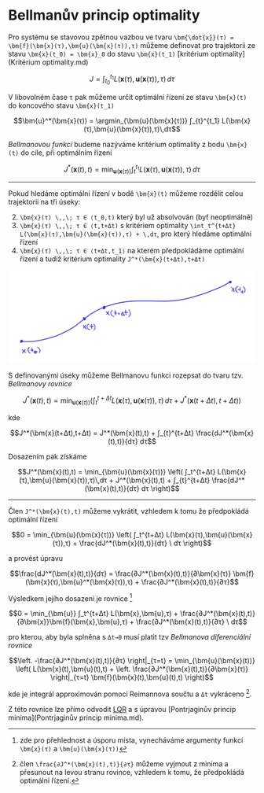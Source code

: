 Bellmanův princip optimality
============================

Pro systému se stavovou zpětnou vazbou ve tvaru ``\bm{\dot{x}}(τ) = \bm{f}(\bm{x}(τ),\bm{u}(\bm{x}(τ)),τ)`` můžeme definovat pro trajektorii ze stavu ``\bm{x}(t_0) = \bm{x}_0`` do stavu ``\bm{x}(t_1)`` [kritérium optimality](Kritérium optimality.md)
```math
J = ∫_{t_0}^{t_1} L(\bm{x}(τ),\bm{u}(\bm{x}(τ)),τ)\,dτ
```
V libovolném čase ``t`` pak můžeme určit optimální řízení ze stavu ``\bm{x}(t)`` do koncového stavu ``\bm{x}(t_1)``
```math
\bm{u}^*(\bm{x}(τ)) = \argmin_{\bm{u}(\bm{x}(τ))} ∫_{t}^{t_1} L(\bm{x}(τ),\bm{u}(\bm{x}(τ)),τ)\,dτ
```
*Bellmanovou funkcí* budeme nazýváme kritérium optimality z bodu ``\bm{x}(t)`` do cíle, při optimálním řízení
```math
J^*(\bm{x}(t),t) = \min_{\bm{u}(\bm{x}(τ))} ∫_{t}^{t_1} L(\bm{x}(τ),\bm{u}(\bm{x}(τ)),τ)\,dτ
```

---

Pokud hledáme optimální řízení v bodě ``\bm{x}(t)`` můžeme rozdělit celou trajektorii na tři úseky:

2. ``\bm{x}(τ) \,,\; τ ∈ ⟨t_0,t)`` který byl už absolvován (byť neoptimálně)
2. ``\bm{x}(τ) \,,\; τ ∈ ⟨t,t+Δt)`` s kritériem optimality ``\int_t^{t+Δt} L(\bm{x}(τ),\bm{u}(\bm{x}(τ)),τ) + \,dτ``, pro který hledáme optimální řízení
3. ``\bm{x}(τ) \,,\; τ ∈ ⟨t+Δt,t_1⟩`` na kterém předpokládáme optimální řízení a tudíž kritérium optimality ``J^*(\bm{x}(t+Δt),t+Δt)``

![trajektorie](../figures/Trajektorie.png)

S definovanými úseky můžeme Bellmanovu funkci rozepsat do tvaru tzv. *Bellmanovy rovnice*
```math
J^*(\bm{x}(t),t) = \min_{\bm{u}(\bm{x}(τ))} \left( \int_t^{t+Δt} L(\bm{x}(τ),\bm{u}(\bm{x}(τ)),τ)\,dτ + J^*(\bm{x}(t+Δt),t+Δt) \right)
```
kde
```math
J^*(\bm{x}(t+Δt),t+Δt)
=
J^*(\bm{x}(t),t)
+
∫_{t}^{t+Δt} \frac{dJ^*(\bm{x}(t),t)}{dτ} dτ
```
Dosazením pak získáme
```math
J^*(\bm{x}(t),t)
=
\min_{\bm{u}(\bm{x}(τ))} \left(
	∫_t^{t+Δt} L(\bm{x}(τ),\bm{u}(\bm{x}(τ)),τ)\,dτ
	+
	J^*(\bm{x}(t),t)
	+
	∫_{t}^{t+Δt} \frac{dJ^*(\bm{x}(t),t)}{dτ} dτ
\right)
```

---
Člen ``J^*(\bm{x}(t),t)`` můžeme vykrátit, vzhledem k tomu že předpokládá optimální řízení
```math
0
=
\min_{\bm{u}(\bm{x}(τ))} \left(
	∫_t^{t+Δt} L(\bm{x}(τ),\bm{u}(\bm{x}(τ)),τ)
	+
    \frac{dJ^*(\bm{x}(t),t)}{dτ} \ dτ
\right)
```
a provést úpravu
```math
\frac{dJ^*(\bm{x}(t),t)}{dτ}
=
\frac{∂J^*(\bm{x}(t),t)}{∂\bm{x}(τ)} \bm{f}(\bm{x}(τ),\bm{u}^*(\bm{x}(τ)),τ)
+
\frac{∂J^*(\bm{x}(t),t)}{∂τ}
```
Výsledkem jejího dosazení je rovnice [^1]
```math
0
=
\min_{\bm{u}}
∫_t^{t+Δt}
L(\bm{x},\bm{u},τ) + \frac{∂J^*(\bm{x}(t),t)}{∂\bm{x}}\bm{f}(\bm{x},\bm{u},τ) + \frac{∂J^*(\bm{x}(t),t)}{∂τ}
\ dτ
```
pro kterou, aby byla splněna s ``Δt→0`` musí platit tzv *Bellmanova diferenciální rovnice*
```math
\left. -\frac{∂J^*(\bm{x}(t),t)}{∂τ} \right|_{τ=t}
=
\min_{\bm{u}(\bm{x}(t))} \left(
	L(\bm{x}(t),\bm{u}(t),t)
	+
	\left.
		\frac{∂J^*(\bm{x}(t),t)}{∂\bm{x}(τ)}
	\right|_{τ=t}
	\bm{f}(\bm{x}(t),\bm{u}(t),t)
\right)
```
kde je integrál approximován pomocí Reimannova součtu a ``Δt`` vykráceno [^2].

Z této rovnice lze přímo odvodit [LQR](LQR.md) a s úpravou [Pontrjaginův princip minima](Pontrjaginův princip minima.md).

[^1]: zde pro přehlednost a úsporu místa, vynecháváme argumenty funkcí ``\bm{x}(τ)`` a ``\bm{u}(\bm{x}(τ))``
[^2]: člen ``\frac{∂J^*(\bm{x}(t),t)}{∂τ}`` můžeme vyjmout z minima a přesunout na levou stranu rovince, vzhledem k tomu, že předpokládá optimální řízení.